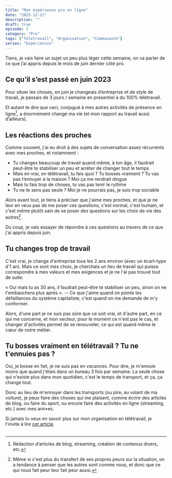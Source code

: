 ```yaml
---
title: "Mon expérience pro en ligne"
date: "2023-12-21"
description: ""
draft: true
episode: 2
category: "Pro"
tags: ["Télétravail", "Organisation", "Communauté"]
series: "Expériences"
---
```


Tiens, je vais faire un sujet un peu plus léger cette semaine, on va parler de ce que j’ai appris depuis le mois de juin dernier côté pro.

## Ce qu’il s’est passé en juin 2023

Pour situer les choses, en juin je changeais d’entreprise et de style de travail, je passais de 3 jours / semaine en présentiel à du 100% télétravail.

Et autant te dire que ceci, conjugué à mes autres activités de présence en ligne[^1], a énormément changé ma vie (et mon rapport au travail aussi d’ailleurs).

[^1]: Rédaction d’articles de blog, streaming, création de contenus divers, etc.

## Les réactions des proches 

Comme souvent, j'ai eu droit à des sujets de conversation assez récurrents avec mes proches, et notamment :

- Tu changes beaucoup de travail quand même, à ton âge, il faudrait peut-être te stabiliser un peu et arrêter de changer tout le temps
- Mais en vrai, en télétravail, tu fais quoi ? Tu bosses vraiment ? Tu vas pas t’ennuyer à la maison ? Moi ça me rendrait dingue
- Mais tu fais trop de choses, tu vas pas tenir le rythme
- Tu ne te sens pas seule ? Moi je ne pourrais pas, je suis trop sociable

Alors avant tout, je tiens à préciser que j'aime mes proches, et que je ne leur en veux pas de me poser ces questions, c'est normal, c'est humain, et c'est même plutôt sain de se poser des questions sur les choix de vie des autres[^2].

[^2]: Même si c'est plus du transfert de ses propres peurs sur la situation, on a tendance à penser que les autres sont comme nous, et donc que ce qui nous fait peur leur fait peur aussi. 

Du coup, je vais essayer de répondre à ces questions au travers de ce que j'ai appris depuis juin.

## Tu changes trop de travail

C'est vrai, je change d'entreprise tous les 2 ans environ (avec un écart-type d'1 an). Mais ce sont mes choix, je cherchais un lieu de travail qui puisse correspondre à mes valeurs et mes exigences et je ne l'ai pas trouvé tout de suite.

« Oui mais tu as 30 ans, il faudrait peut-être te stabiliser un peu, sinon on ne t'embauchera plus après ». 
-- Ce que j'aime quand on pointe les défaillances du système capitaliste, c'est quand on me demande de m'y conformer.

Alors, d'une part je ne suis pas sûre que ce soit vrai, et d'autre part, en ce qui me concerne, et mon secteur, pour le moment ce n'est pas le cas, et changer d'activités permet de se renouveler, ce qui est quand même le cœur de notre métier.

## Tu bosses vraiment en télétravail ? Tu ne t'ennuies pas ?

Oui, je bosse en fait, je ne suis pas en vacances. Pour dire, je m'ennuie moins que quand j'étais dans un bureau 3 fois par semaine. La seule chose qui n'existe plus dans mon quotidien, c'est le temps de transport, et ça, ça change tout.

Donc au lieu de m'ennuyer dans les transports (ou pire, au volant de ma voiture), je peux faire des choses qui me plaisent, comme écrire des articles de blog, ou faire du sport, ou encore faire des activités en ligne (streaming, etc.) avec mes ami•es.

Si jamais tu veux en savoir plus sur mon organisation en télétravail, je t'invite à lire [cet article](/posts/comment-je-morganise-en-teletravail/).

## 
